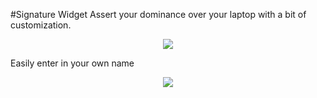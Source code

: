 #Signature Widget
Assert your dominance over your laptop with a bit of customization.

<p align="center">
  <img src="http://oi63.tinypic.com/2ugihd4.jpg"/>
</p>

Easily enter in your own name
<p align="center">
  <img src="http://oi63.tinypic.com/e022w0.jpg"/>
</p>
